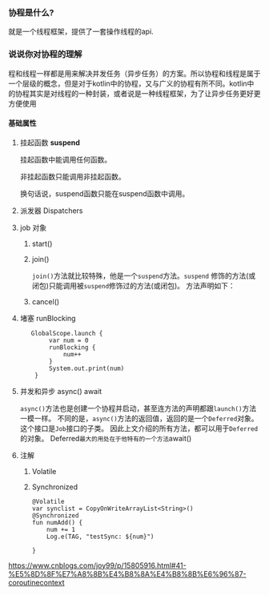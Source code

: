 ### 协程是什么?

就是一个线程框架，提供了一套操作线程的api.

### 说说你对协程的理解

程和线程一样都是用来解决并发任务（异步任务）的方案。所以协程和线程是属于一个层级的概念，但是对于kotlin中的协程，又与广义的协程有所不同。kotlin中的协程其实是对线程的一种封装，或者说是一种线程框架，为了让异步任务更好更方便使用



#### 基础属性

1. 挂起函数 **suspend** 

   挂起函数中能调用任何函数。

   非挂起函数只能调用非挂起函数。

   换句话说，suspend函数只能在suspend函数中调用。

1. 派发器 Dispatchers

1. job  对象

      1. start()

      1. join()

            `join()`方法就比较特殊，他是一个`suspend`方法。`suspend` 修饰的方法(或闭包)只能调用被`suspend`修饰过的方法(或闭包)。 方法声明如下：

      1. cancel()

1. 堵塞 runBlocking 

          GlobalScope.launch {
               var num = 0
               runBlocking {
                   num++
               }
               System.out.print(num)
           }

1. 并发和异步  async()  await 

      `async()`方法也是创建一个协程并启动，甚至连方法的声明都跟`launch()`方法一模一样。
      不同的是，`async()`方法的返回值，返回的是一个`Deferred`对象。这个接口是`Job`接口的子类。
      因此上文介绍的所有方法，都可以用于`Deferred`的对象。
      Deferred`最大的用处在于他特有的一个方法`await()

1. 注解 

   1. Volatile 

   1. Synchronized  

          @Volatile
          var synclist = CopyOnWriteArrayList<String>()
          @Synchronized
          fun numAdd() {
              num += 1
              Log.e(TAG, "testSync: ${num}")
          
          }





https://www.cnblogs.com/joy99/p/15805916.html#41-%E5%8D%8F%E7%A8%8B%E4%B8%8A%E4%B8%8B%E6%96%87-coroutinecontext

